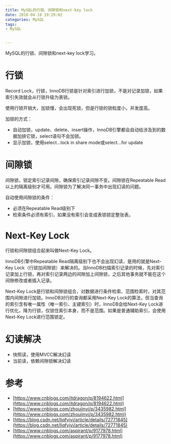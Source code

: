 ```yaml
---
title: MySQL的行锁、间隙锁和next-key lock
date: 2018-04-18 19:29:02
categories: MySQL
tags: 
- MySQL


---
```


MySQL的行锁、间隙锁和next-key lock学习。

<!--more-->

# 行锁

Record Lock，行锁，InnoDB行锁是针对索引进行加锁，不是对记录加锁，如果索引失效就会从行锁升级为表锁。

使用行锁开销大，加锁慢，会出现死锁，但是行锁的锁粒度小，并发度高。

加锁的方式：

- 自动加锁，update、delete、insert操作，InnoDB引擎都会自动给涉及到的数据加排它锁，select语句不会加锁。
- 显示加锁，使用select...lock in share mode或select...for update

# 间隙锁

间隙锁，锁定索引记录间隙，确保索引记录间隙不变。间隙锁在Repeatable Read以上的隔离级别才可用。间隙锁为了解决同一事务中出现幻读的问题。

自动使用间隙锁的条件：

- 必须在Repeatable Read级别下
- 检索条件必须有索引，如果没有索引会变成表锁锁定整张表。

# Next-Key Lock

行锁和间隙锁组合起来叫做Next-Key Lock。

InnoDB引擎中Repeatable Read隔离级别下也不会出现幻读，是用的就是Next-Key Lock（行锁加间隙锁）来解决的。当InnoDB扫描索引记录的时候，先对索引记录加上行锁，再对索引记录两边的间隙加上间隙锁，之后其他事务就不能在这个间隙修改或者插入记录。

Next-Key Lock是行锁和间隙锁组合，对数据进行条件检索、范围检索时，对其范围内间隙进行加锁。InnoDB对行的查询都采用Next-Key Lock的算法，但当查询的索引含有唯一属性（唯一索引、主键索引）时，InnoDB会给Next-Key Lock进行优化，降为行锁，仅锁住索引本身，而不是范围。如果是普通辅助索引，会使用Next-Key Lock进行范围锁定。

# 幻读解决

- 快照读，使用MVCC解决幻读
- 当前读，依赖间隙锁解决幻读

# 参考

- [https://www.cnblogs.com/itdragon/p/8194622.html](https://www.cnblogs.com/itdragon/p/8194622.html)
- [https://www.cnblogs.com/zhoujinyi/p/3435982.html](https://www.cnblogs.com/zhoujinyi/p/3435982.html)
- [https://blog.csdn.net/liqfyiyi/article/details/72771845](https://blog.csdn.net/liqfyiyi/article/details/72771845)
- [https://www.cnblogs.com/aspirant/p/9177978.html](https://www.cnblogs.com/aspirant/p/9177978.html)